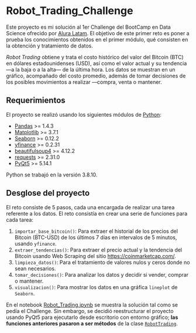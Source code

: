 # Robot_Trading_Challenge

Este proyecto es mi solución al 1er Challenge del BootCamp en Data Science ofrecido por [Alura Latam](https://www.aluracursos.com/). El objetivo de este primer reto es poner a prueba los conocimientos obtenidos en el primer módulo, qué consisten en la obtención y tratamiento de datos.

*Robot Trading* obtiene y trata el costo histórico del valor del Bitcoin (BTC) en dólares estadounidenses (USD), así como el valor actual y su tendencia —a la baja o a la alta— de la última hora. Los datos se muestran en un gráfico, acompañado del costo promedio, además de tomar decisiones de los posibles movimientos a realizar —compra, venta o mantener.

## Requerimientos

El proyecto se realizó usando los siguientes módulos de [Python](https://www.python.org/):

* [Pandas](https://pandas.pydata.org/) >= 1.4.3
* [Matplotlib](https://matplotlib.org/) >= 3.7.1
* [Seaborn](https://seaborn.pydata.org/) >= 0.12.2
* [yfinance](https://pypi.org/project/yfinance/) >= 0.2.31
* [beautifulsoup4](https://pypi.org/project/beautifulsoup4/) >= 4.12.2
* [requests](https://pypi.org/project/requests/) >= 2.31.0
* [PyQt5](https://pypi.org/project/PyQt5/) >= 5.14.1

Python se trabajó en la versión 3.8.10.

## Desglose del proyecto

El reto consiste de 5 pasos, cada una encargada de realizar una tarea referente a los datos. El reto consistía en crear una serie de funciones para cada tarea:

1. `importar_base_bitcoin()`: Para extraer el historial de los precios del Bitcoin (BTC-USD) de los últimos 7 días en intervalos de 5 minutos, usando `yfinance`.
2. `extraer_tendencias()`: Para extraer el precio actual y la tendencia del Bitcoin usando Web Scraping del sitio https://coinmarketcap.com/.
3. `limpieza_datos()`: Para el tratamiento de valores nulos y ceros donde no sean necesarios.
4. `tomar_decisiones()`: Para analizar los datos y decidir si vender, comprar o mantener.
5. `visualizacion()`: Para mostrar los datos en una gráfica `lineplot` de `Seaborn`.

En el notebook [Robot_Trading.ipynb](notebook/Robot_Trading.ipynb) se muestra la solución tal como se pedía el Challenge. Sin embargo, se decidió reestructurar el proyecto usando PyQt5 para ejecutarlo desde escritorio con entorno gráfico; **las funciones anteriores pasaron a ser métodos** de la clase [`RobotTrading`](models/robot.py).